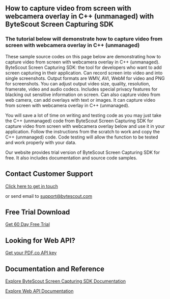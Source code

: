 ## How to capture video from screen with webcamera overlay in C++ (unmanaged) with ByteScout Screen Capturing SDK

### The tutorial below will demonstrate how to capture video from screen with webcamera overlay in C++ (unmanaged)

These sample source codes on this page below are demonstrating how to capture video from screen with webcamera overlay in C++ (unmanaged). ByteScout Screen Capturing SDK: the tool for developers who want to add screen capturing in their application. Can record screen into video and into single screenshots. Output formats are WMV, AVI, WebM for video and PNG for screenshots. You can adjust output video size, quality, resolution, framerate, video and audio codecs. Includes special privacy features for blacking out sensitive information on screen. Can also capture video from web camera, can add overlays with text or images. It can capture video from screen with webcamera overlay in C++ (unmanaged).

You will save a lot of time on writing and testing code as you may just take the C++ (unmanaged) code from ByteScout Screen Capturing SDK for capture video from screen with webcamera overlay below and use it in your application. Follow the instructions from the scratch to work and copy the C++ (unmanaged) code. Code testing will allow the function to be tested and work properly with your data.

Our website provides trial version of ByteScout Screen Capturing SDK for free. It also includes documentation and source code samples.

## Contact Customer Support

[Click here to get in touch](https://bytescout.zendesk.com/hc/en-us/requests/new?subject=ByteScout%20Screen%20Capturing%20SDK%20Question)

or send email to [support@bytescout.com](mailto:support@bytescout.com?subject=ByteScout%20Screen%20Capturing%20SDK%20Question) 

## Free Trial Download

[Get 60 Day Free Trial](https://bytescout.com/download/web-installer?utm_source=github-readme)

## Looking for Web API? 

[Get your PDF.co API key](https://pdf.co/documentation/api?utm_source=github-readme)

## Documentation and Reference

[Explore ByteScout Screen Capturing SDK Documentation](https://bytescout.com/documentation/index.html?utm_source=github-readme)

[Explore Web API Documentation](https://pdf.co/documentation/api?utm_source=github-readme)